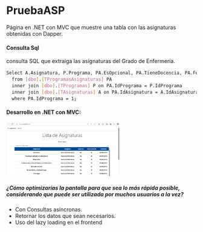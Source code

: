 # PruebaASP
Página en .NET con MVC que muestre una tabla con las asignaturas obtenidas con Dapper.

#### Consulta Sql
consulta SQL que extraiga las asignaturas del Grado de Enfermería.
```bash
Select A.Asignatura, P.Programa, PA.EsOpcional, PA.TieneDocencia, PA.FechaAlta
  from [dbo].[TProgramasAsignaturas] PA 
  inner join [dbo].[TProgramas] P on PA.IdPrograma = P.IdPrograma 
  inner join [dbo].[TAsignaturas] A on PA.IdAsignatura = A.IdAsignatura 
  where PA.IdPrograma = 1;
```

#### Desarrollo en .NET con MVC:
<p align="start">
  <img src='demostracion.png' width='300px' />
</p>

##### ¿Cómo optimizarías la pantalla para que sea lo más rápida posible, considerando que puede ser utilizada por muchos usuarios a la vez?
- Con Consultas asíncronas.
- Retornar los datos que sean necesarios.
- Uso del lazy loading en el frontend
